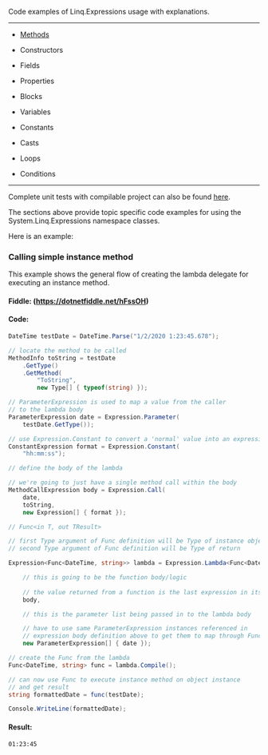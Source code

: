 Code examples of Linq.Expressions usage with explanations.

***

- [Methods](Examples/Methods/)

- Constructors

- Fields

- Properties

- Blocks

- Variables

- Constants

- Casts

- Loops

- Conditions

***

Complete unit tests with compilable project can also be found [here](https://github.com/bruce-dunwiddie/Linq.Expressions-Examples-Code).

The sections above provide topic specific code examples for using the System.Linq.Expressions
namespace classes.

Here is an example:

### Calling simple instance method

This example shows the general flow of creating the lambda delegate for
executing an instance method. 

#### Fiddle: (https://dotnetfiddle.net/hFssOH)

#### Code:

```csharp
DateTime testDate = DateTime.Parse("1/2/2020 1:23:45.678");

// locate the method to be called
MethodInfo toString = testDate
    .GetType()
    .GetMethod(
        "ToString",
        new Type[] { typeof(string) });

// ParameterExpression is used to map a value from the caller
// to the lambda body
ParameterExpression date = Expression.Parameter(
    testDate.GetType());

// use Expression.Constant to convert a 'normal' value into an expression
ConstantExpression format = Expression.Constant(
    "hh:mm:ss");			

// define the body of the lambda

// we're going to just have a single method call within the body
MethodCallExpression body = Expression.Call(
    date,
    toString,
    new Expression[] { format });

// Func<in T, out TResult>

// first Type argument of Func definition will be Type of instance object
// second Type argument of Func definition will be Type of return

Expression<Func<DateTime, string>> lambda = Expression.Lambda<Func<DateTime, string>>(

    // this is going to be the function body/logic
    
    // the value returned from a function is the last expression in its body
    body,

    // this is the parameter list being passed in to the lambda body

    // have to use same ParameterExpression instances referenced in
    // expression body definition above to get them to map through Func call
    new ParameterExpression[] { date });

// create the Func from the lambda
Func<DateTime, string> func = lambda.Compile();

// can now use Func to execute instance method on object instance
// and get result
string formattedDate = func(testDate);

Console.WriteLine(formattedDate);
```

#### Result:

```
01:23:45
```
